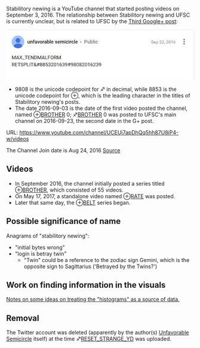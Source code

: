 Stabilitory newing is a YouTube channel that started posting videos on
September 3, 2016. The relationship between Stabilitory newing and UFSC
is currently unclear, but is related to UFSC by the [Third Google+
post](Google_Plus#G.2B_post_3 "wikilink"):

![screencap of third G+ post](Maxtendmalform_gplus_post.jpg
"screencap of third G+ post")

  - 9808 is the unicode codepoint for ♐ in decimal, while 8853 is the
    unicode codepoint for ⊕, which is the leading character in the
    titles of Stabilitory newing's posts.
  - The date 2016-09-03 is the date of the first video posted the
    channel, named ⊕[BROTHER](BROTHER "wikilink") 0;
    ♐[BROTHER](BROTHER "wikilink") 0 was posted to UFSC's main channel
    on 2016-09-23, the second date in the G+ post.

URL: <https://www.youtube.com/channel/UCEUj7apDhQq5hh87U8iP4-w/videos>

The Channel Join date is Aug 24, 2016
[Source](https://www.youtube.com/channel/UCEUj7apDhQq5hh87U8iP4-w/about)

## Videos

  - In September 2016, the channel initially posted a series titled
    ⊕[BROTHER](BROTHER "wikilink"), which consisted of 55 videos.
  - On May 17, 2017, a standalone video named ⊕[RATE](RATE "wikilink")
    was posted.
  - Later that same day, the ⊕[BELT](BELT "wikilink") series began.

## Possible significance of name

Anagrams of "stabilitory newing":

  - "initial bytes wrong"
  - "login is betray twin"
      - "Twin" could be a reference to the zodiac sign Gemini, which is
        the opposite sign to Sagittarius ('Betrayed by the Twins?')

## Work on finding information in the visuals

[Notes on some ideas on treating the "histograms" as a source of
data.](http://www.unfavorablesemicircle.com/wiki/Investigation_into_color_data_in_SN_visuals)

## Removal

The Twitter account was deleted (apparently by the author(s)
[Unfavorable Semicircle](Unfavorable_Semicircle "wikilink") itself) at
the time ♐[RESET\_STRANGE\_YD](RESET_STRANGE_YD "wikilink") was
uploaded.
